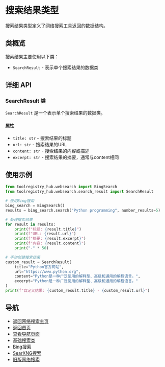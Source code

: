# 搜索结果类型

搜索结果类型定义了网络搜索工具返回的数据结构。

## 类概览

搜索结果主要使用以下类：

- `SearchResult` - 表示单个搜索结果的数据类

## 详细 API

### SearchResult 类

`SearchResult` 是一个表示单个搜索结果的数据类。

#### 属性

- `title: str` - 搜索结果的标题
- `url: str` - 搜索结果的URL
- `content: str` - 搜索结果的内容或描述
- `excerpt: str` - 搜索结果的摘要，通常与content相同

## 使用示例

```python
from toolregistry_hub.websearch import BingSearch
from toolregistry_hub.websearch.search_result import SearchResult

# 使用Bing搜索
bing_search = BingSearch()
results = bing_search.search("Python programming", number_results=5)

# 处理搜索结果
for result in results:
    print(f"标题: {result.title}")
    print(f"URL: {result.url}")
    print(f"摘要: {result.excerpt}")
    print(f"内容: {result.content}")
    print("-" * 50)

# 手动创建搜索结果
custom_result = SearchResult(
    title="Python官方网站",
    url="https://www.python.org",
    content="Python是一种广泛使用的解释型、高级和通用的编程语言。",
    excerpt="Python是一种广泛使用的解释型、高级和通用的编程语言。"
)
print(f"自定义结果: {custom_result.title} - {custom_result.url}")
```

## 导航

- [返回网络搜索主页](index.md)
- [返回首页](../index.md)
- [查看导航页面](../navigation.md)
- [基础搜索类](base_search.md)
- [Bing搜索](bing.md)
- [SearXNG搜索](searxng.md)
- [旧版网络搜索](legacy.md)